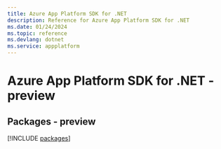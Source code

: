 ```yaml
---
title: Azure App Platform SDK for .NET
description: Reference for Azure App Platform SDK for .NET
ms.date: 01/24/2024
ms.topic: reference
ms.devlang: dotnet
ms.service: appplatform
---
```

# Azure App Platform SDK for .NET - preview
## Packages - preview
[!INCLUDE [packages](app-platform-index.md)]